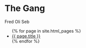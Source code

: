 # The Gang

Fred
Oli
Seb


<ul>
{% for page in site.html_pages %}
  <li><a href="{{ site.baseurl }}{{ page.url }}">{{ page.title }}</a></li>
{% endfor %}
</ul>
